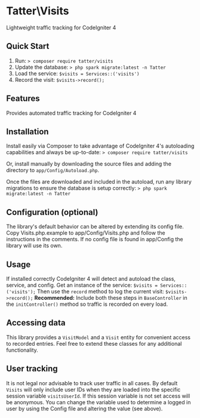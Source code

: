 # Tatter\Visits
Lightweight traffic tracking for CodeIgniter 4

## Quick Start

1. Run: `> composer require tatter/visits`
2. Update the database: `> php spark migrate:latest -n Tatter`
3. Load the service: `$visits = Services::('visits')`
4. Record the visit: `$visits->record();`

## Features

Provides automated traffic tracking for CodeIgniter 4

## Installation

Install easily via Composer to take advantage of CodeIgniter 4's autoloading capabilities
and always be up-to-date:
`> composer require tatter/visits`

Or, install manually by downloading the source files and adding the directory to
`app/Config/Autoload.php`.

Once the files are downloaded and included in the autoload, run any library migrations
to ensure the database is setup correctly:
`> php spark migrate:latest -n Tatter`

## Configuration (optional)

The library's default behavior can be altered by extending its config file. Copy
Visits.php.example to app/Config/Visits.php and follow the instructions in the
comments. If no config file is found in app/Config the library will use its own.

## Usage

If installed correctly CodeIgniter 4 will detect and autoload the class, service, and
config. Get an instance of the service:
`$visits = Services::('visits');`
Then use the `record` method to log the current visit:
`$visits->record();`
**Recommended:** Include both these steps in `BaseController` in the
`initController()` method so traffic is recorded on every load.

## Accessing data

This library provides a `VisitModel` and a `Visit` entity for convenient access to recorded
entries. Feel free to extend these classes for any additional functionality.

## User tracking

It is not legal nor advisable to track user traffic in all cases. By default `Visits` will
only include user IDs when they are loaded into the specific session variable
`visitsUserId`. If this session variable is not set access will be anonymous. You can
change the variable used to determine a logged in user by using the Config file and
altering the value (see above).
